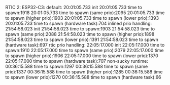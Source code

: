 RTIC 2:
ESP32-C3:
default:
20:01:05.733 init
20:01:05.733 time to spawn:1918
20:01:05.733 time to spawn (same prio):2095
20:01:05.733 time to spawn (higher prio):1903
20:01:05.733 time to spawn (lower prio):1393
20:01:05.733 time to spawn (hardware task):704
inlined prio handling:
21:54:58.023 init
21:54:58.023 time to spawn:1903
21:54:58.023 time to spawn (same prio):2088
21:54:58.023 time to spawn (higher prio):1898
21:54:58.023 time to spawn (lower prio):1391
21:54:58.023 time to spawn (hardware task):697
rtic prio handling:
22:05:17.000 init
22:05:17.000 time to spawn:1910
22:05:17.000 time to spawn (same prio):2079
22:05:17.000 time to spawn (higher prio):1906
22:05:17.000 time to spawn (lower prio):1370
22:05:17.000 time to spawn (hardware task):707
non-sucky runtime:
00:36:15.588 time to spawn:1297
00:36:15.588 time to spawn (same prio):1337
00:36:15.588 time to spawn (higher prio):1285
00:36:15.588 time to spawn (lower prio):1270
00:36:15.588 time to spawn (hardware task):66
